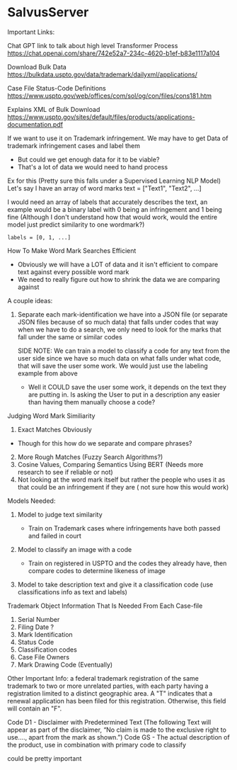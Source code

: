 # SalvusServer

Important Links:

Chat GPT link to talk about high level Transformer Process
https://chat.openai.com/share/742e52a7-234c-4620-b1ef-b83e1117a104

Download Bulk Data
https://bulkdata.uspto.gov/data/trademark/dailyxml/applications/

Case File Status-Code Definitions
https://www.uspto.gov/web/offices/com/sol/og/con/files/cons181.htm

Explains XML of Bulk Download
https://www.uspto.gov/sites/default/files/products/applications-documentation.pdf

If we want to use it on Trademark infringement. We may have to get Data of trademark infringement cases and label them

- But could we get enough data for it to be viable?
- That's a lot of data we would need to hand process

Ex for this (Pretty sure this falls under a Supervised Learning NLP Model)
Let's say I have an array of word marks
text = ["Text1", "Text2", ...]

I would need an array of labels that accurately describes the text, an example would be a binary label with 0 being an
infringement and 1 being fine
(Although I don't understand how that would work, would the entire model just predict similarity to one wordmark?)

    labels = [0, 1, ...]

How To Make Word Mark Searches Efficient

* Obviously we will have a LOT of data and it isn't efficient to compare text against every possible word mark
* We need to really figure out how to shrink the data we are comparing against

A couple ideas:

1. Separate each mark-identification we have into a JSON file (or separate JSON files because of so much data) that
   falls under codes
   that way when we have to do a search, we only need to look for the marks that fall under the same or similar codes

   SIDE NOTE: We can train a model to classify a code for any text from the user side since we have so much data on what
   falls under what code, that will save the user some work.
   We would just use the labeling example from above
    * Well it COULD save the user some work, it depends on the text they are putting in. Is asking the User to put in a
      description any easier than having them manually choose a code?

Judging Word Mark Similiarity

1. Exact Matches Obviously

- Though for this how do we separate and compare phrases?

2. More Rough Matches (Fuzzy Search Algorithms?)
3. Cosine Values, Comparing Semantics Using BERT (Needs more research to see if reliable or not)
4. Not looking at the word mark itself but rather the people who uses it as that could be an infringement if they are (
   not sure how this would work)

Models Needed:

1. Model to judge text similarity
    - Train on Trademark cases where infringements have both passed and failed in court

2. Model to classify an image with a code
    - Train on registered in USPTO and the codes they already have, then compare codes to determine likeness of image

3. Model to take description text and give it a classification code (use classifications info as text and labels)

Trademark Object Information That Is Needed From Each Case-file

1. Serial Number
2. Filing Date ?
3. Mark Identification
4. Status Code
5. Classification codes
6. Case File Owners
7. Mark Drawing Code (Eventually)

Other Important Info:
<concurrent-use-in> a federal trademark registration of the same trademark to two or more unrelated parties, with each
party having a registration limited to a distinct geographic area.
<renewal-filed-in> A "T" indicates that a renewal application has been filed for this registration. Otherwise, this
field will contain an "F".

<case-file-statements> 
Code D1 - Disclaimer with Predetermined Text (The following Text will appear as part of the disclaimer, “No claim is made to the exclusive right to use…., apart from the mark as shown.”)
Code GS - The actual description of the product, use in combination with primary code to classify

<classification><status-code> could be pretty important

